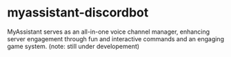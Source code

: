 # myassistant-discordbot
MyAssistant serves as an all-in-one voice channel manager, enhancing server engagement through fun and interactive commands and an engaging game system. (note: still under developement)
